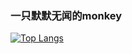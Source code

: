 ### 一只默默无闻的monkey


[![Top Langs](https://github-readme-stats.vercel.app/api/top-langs/?username=kasoqian&layout=compact)](https://github.com/kasoqian/)

